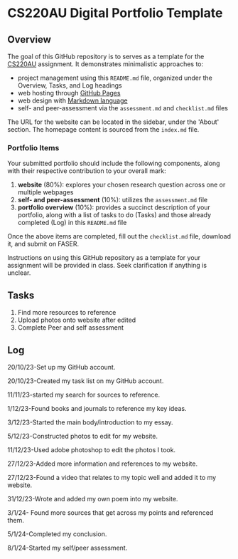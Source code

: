 # CS220AU Digital Portfolio Template

## Overview
The goal of this GitHub repository is to serves as a template for the [CS220AU](https://navigatingthedigitalworld.com/docs/cs220au) assignment. It demonstrates minimalistic approaches to:

- project management using this `README.md` file, organized under the Overview, Tasks, and Log headings
- web hosting through [GitHub Pages](https://pages.github.com/)
- web design with [Markdown language](https://guides.github.com/features/mastering-markdown/)
- self- and peer-assessment via the `assessment.md` and `checklist.md` files

The URL for the website can be located in the sidebar, under the 'About' section. The homepage content is sourced from the `index.md` file.

### Portfolio Items
Your submitted portfolio should include the following components, along with their respective contribution to your overall mark:

1. **website** (80%): explores your chosen research question across one or multiple webpages
2. **self- and peer-assessment** (10%): utilizes the `assessment.md` file
3. **portfolio overview** (10%): provides a succinct description of your portfolio, along with a list of tasks to do (Tasks) and those already completed (Log) in this `README.md` file

Once the above items are completed, fill out the `checklist.md` file, download it, and submit on FASER.

Instructions on using this GitHub repository as a template for your assignment will be provided in class. Seek clarification if anything is unclear.

## Tasks
1. Find more resources to reference
2. Upload photos onto website after edited
3. Complete Peer and self assessment
   

## Log
20/10/23-Set up my GitHub account.

20/10/23-Created my task list on my GitHub account. 

11/11/23-started my search for sources to reference.

1/12/23-Found books and journals to reference my key ideas.

3/12/23-Started the main body/introduction to my essay.  

5/12/23-Constructed photos to edit for my website. 

11/12/23-Used adobe photoshop to edit the photos I took.

27/12/23-Added more information and references to my website.

27/12/23-Found a video that relates to my topic well and added it to my website.

31/12/23-Wrote and added my own poem into my website.

3/1/24- Found more sources that get across my points and referenced them.

5/1/24-Completed my conclusion.

8/1/24-Started my self/peer assessment.
